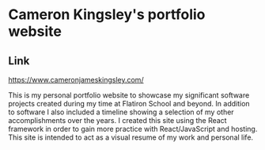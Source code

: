 # Cameron Kingsley's portfolio website

## Link
https://www.cameronjameskingsley.com/

This is my personal portfolio website to showcase my significant software projects created during my time at Flatiron School and beyond. In addition to software I also included a timeline showing a selection of my other accomplishments over the years. I created this site using the React framework in order to gain more practice with React/JavaScript and hosting. This site is intended to act as a visual resume of my work and personal life.  
